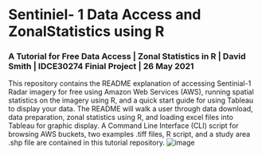 # Sentiniel- 1 Data Access and ZonalStatistics using R
### A Tutorial for Free Data Access | Zonal Statistics in R | David Smith | IDCE30274 Finial Project | 26 May 2021

This repository contains the README explanation of accessing Sentinial-1 Radar imagery for free using Amazon Web Services (AWS), running spatial statistics on the imagery using R, and a quick start guide for using Tableau to display your data. The README will walk a user through data download, data preparation, zonal statistics using R, and loading excel files into Tableau for graphic display. A Command Line Interface (CLI) script for browsing AWS buckets, two examples .tiff files, R script, and a study area .shp file are contained in this tutorial repository. 
![image](https://user-images.githubusercontent.com/73979215/120021550-355bdd80-bfb9-11eb-8c0e-8e5a68bd44ab.png)
